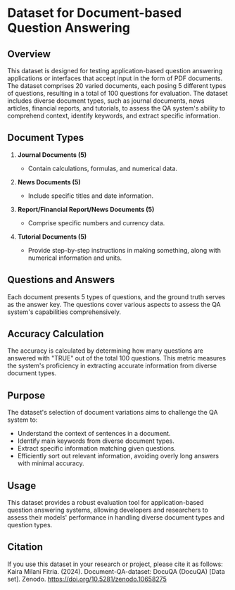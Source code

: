 # Dataset for Document-based Question Answering

## Overview

This dataset is designed for testing application-based question answering applications or interfaces that accept input in the form of PDF documents. The dataset comprises 20 varied documents, each posing 5 different types of questions, resulting in a total of 100 questions for evaluation. The dataset includes diverse document types, such as journal documents, news articles, financial reports, and tutorials, to assess the QA system's ability to comprehend context, identify keywords, and extract specific information.

## Document Types

1. **Journal Documents (5)**
   - Contain calculations, formulas, and numerical data.

2. **News Documents (5)**
   - Include specific titles and date information.

3. **Report/Financial Report/News Documents (5)**
   - Comprise specific numbers and currency data.

4. **Tutorial Documents (5)**
   - Provide step-by-step instructions in making something, along with numerical information and units.

## Questions and Answers

Each document presents 5 types of questions, and the ground truth serves as the answer key. The questions cover various aspects to assess the QA system's capabilities comprehensively.

## Accuracy Calculation

The accuracy is calculated by determining how many questions are answered with "TRUE" out of the total 100 questions. This metric measures the system's proficiency in extracting accurate information from diverse document types.

## Purpose

The dataset's selection of document variations aims to challenge the QA system to:

- Understand the context of sentences in a document.
- Identify main keywords from diverse document types.
- Extract specific information matching given questions.
- Efficiently sort out relevant information, avoiding overly long answers with minimal accuracy.

## Usage

This dataset provides a robust evaluation tool for application-based question answering systems, allowing developers and researchers to assess their models' performance in handling diverse document types and question types.

## Citation

If you use this dataset in your research or project, please cite it as follows:
Kaira Milani Fitria. (2024). Document-QA-dataset: DocuQA (DocuQA) [Data set]. Zenodo. https://doi.org/10.5281/zenodo.10658275
